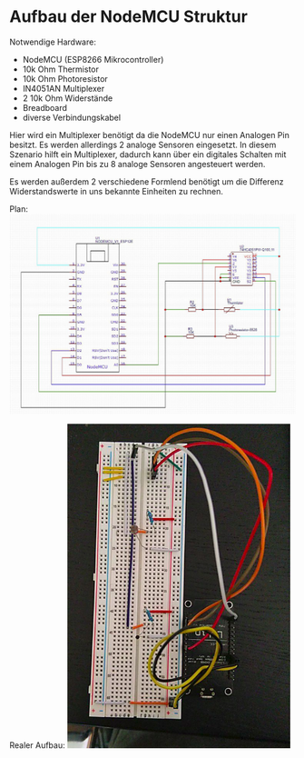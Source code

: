 # Aufbau der NodeMCU Struktur

Notwendige Hardware:
* NodeMCU (ESP8266 Mikrocontroller)
* 10k Ohm Thermistor
* 10k Ohm Photoresistor 
* IN4051AN Multiplexer
* 2 10k Ohm Widerstände
* Breadboard
* diverse Verbindungskabel


Hier wird ein Multiplexer benötigt da die NodeMCU nur einen Analogen Pin besitzt. Es werden allerdings 2 analoge 
Sensoren eingesetzt. In diesem Szenario hilft ein Multiplexer, dadurch kann über ein digitales Schalten mit einem 
Analogen Pin bis zu 8 analoge Sensoren angesteuert werden.

Es werden außerdem 2 verschiedene Formlend benötigt um die Differenz Widerstandswerte in uns bekannte Einheiten zu 
rechnen. 

Plan:
![NodeMCU](../media/nodemcu.jpg)


Realer Aufbau:
![NodeMCU](../media/nodemcu_real.png)


